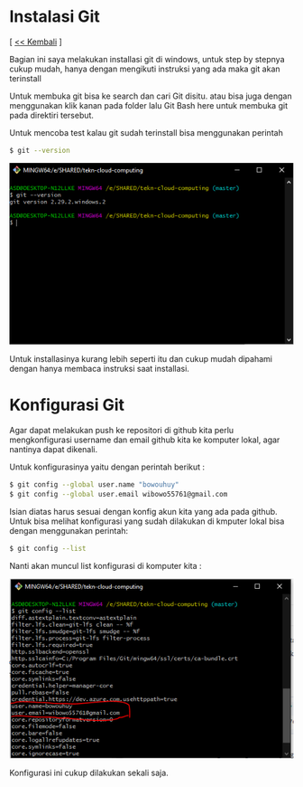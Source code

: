 # Instalasi Git

[ [<< Kembali](README.md) ]

Bagian ini saya melakukan installasi git di windows, untuk step by stepnya cukup mudah, hanya dengan mengikuti instruksi yang ada maka git akan terinstall

Untuk membuka git bisa ke search dan cari Git disitu. atau bisa juga dengan menggunakan klik kanan pada folder lalu Git Bash here untuk membuka git pada direktiri tersebut.

Untuk mencoba test kalau git sudah terinstall bisa menggunakan perintah

```sh
$ git --version
```
![install](images/install.PNG)

Untuk installasinya kurang lebih seperti itu dan cukup mudah dipahami dengan hanya membaca instruksi saat installasi.


# Konfigurasi Git

Agar dapat melakukan push ke repositori di github kita perlu mengkonfigurasi username dan email github kita ke komputer lokal, agar nantinya dapat dikenali.

Untuk konfigurasinya yaitu dengan perintah berikut :
```sh
$ git config --global user.name "bowouhuy"
$ git config --global user.email wibowo55761@gmail.com
```

Isian diatas harus sesuai dengan konfig akun kita yang ada pada github. Untuk bisa melihat konfigurasi yang sudah dilakukan di kmputer lokal bisa dengan menggunakan perintah:

```sh
$ git config --list
```

Nanti akan muncul list konfigurasi di komputer kita : 

![konfigurasi](images/konfigurasi.PNG)

Konfigurasi ini cukup dilakukan sekali saja.
